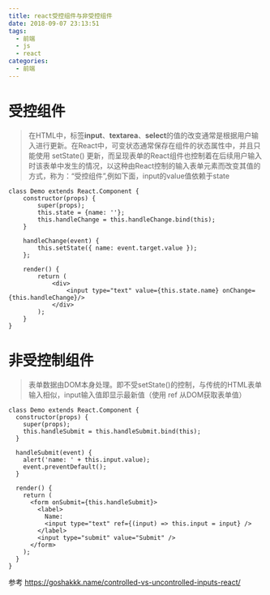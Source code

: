 ```yaml
---
title: react受控组件与非受控组件
date: 2018-09-07 23:13:51
tags: 
  - 前端
  - js
  - react
categories:
  - 前端 
---
```


# 受控组件
 >在HTML中，标签**input**、**textarea**、**select**的值的改变通常是根据用户输入进行更新。在React中，可变状态通常保存在组件的状态属性中，并且只能使用 setState() 更新，而呈现表单的React组件也控制着在后续用户输入时该表单中发生的情况，以这种由React控制的输入表单元素而改变其值的方式，称为：“受控组件”,例如下面，input的value值依赖于state
```
class Demo extends React.Component {
    constructor(props) {
        super(props);
        this.state = {name: ''};
        this.handleChange = this.handleChange.bind(this);
    }

    handleChange(event) {
        this.setState({ name: event.target.value });
    };

    render() {
        return (
            <div>
                <input type="text" value={this.state.name} onChange={this.handleChange}/>
            </div>
        );
    }
}
```
# 非受控制组件
> 表单数据由DOM本身处理。即不受setState()的控制，与传统的HTML表单输入相似，input输入值即显示最新值（使用 ref 从DOM获取表单值）
```
class Demo extends React.Component {
  constructor(props) {
    super(props);
    this.handleSubmit = this.handleSubmit.bind(this);
  }

  handleSubmit(event) {
    alert('name: ' + this.input.value);
    event.preventDefault();
  }

  render() {
    return (
      <form onSubmit={this.handleSubmit}>
        <label>
          Name:
          <input type="text" ref={(input) => this.input = input} />
        </label>
        <input type="submit" value="Submit" />
      </form>
    );
  }
}
```

参考 https://goshakkk.name/controlled-vs-uncontrolled-inputs-react/
